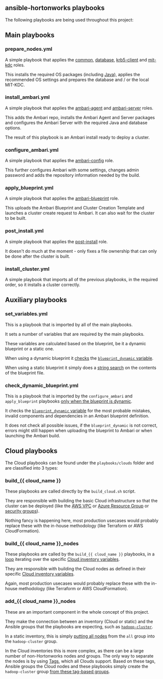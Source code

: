 ansible-hortonworks playbooks
-----------

The following playbooks are being used throughout this project:


## Main playbooks

### prepare_nodes.yml
A simple playbook that applies the [common](roles/common), [database](roles/database), [krb5-client](roles/krb5-client) and [mit-kdc](roles/mit-kdc) roles.

This installs the required OS packages (including [Java](roles/common/tasks/java.yml)), applies the recommended OS settings and prepares the database and / or the local MIT-KDC.

### install_ambari.yml
A simple playbook that applies the [ambari-agent](roles/ambari-agent) and [ambari-server](roles/ambari-server) roles.

This adds the Ambari repo, installs the Ambari Agent and Server packages and configures the Ambari Server with the required Java and database options.

The result of this playbook is an Ambari install ready to deploy a cluster.

### configure_ambari.yml
A simple playbook that applies the [ambari-config](roles/ambari-config) role.

This further configures Ambari with some settings, changes admin password and adds the repository information needed by the build.

### apply_blueprint.yml
A simple playbook that applies the [ambari-blueprint](roles/ambari-blueprint) role.

This uploads the Ambari Blueprint and Cluster Creation Template and launches a cluster create request to Ambari. It can also wait for the cluster to be built.

### post_install.yml
A simple playbook that applies the [post-install](roles/post-install) role.

It doesn't do much at the moment - only fixes a file ownership that can only be done after the cluster is built.

### install_cluster.yml
A simple playbook that imports all of the previous playbooks, in the required order, so it installs a cluster correctly.


## Auxiliary playbooks

### set_variables.yml
This is a playbook that is imported by all of the main playbooks.

It sets a number of variables that are required by the main playbooks.

These variables are calculated based on the blueprint, be it a dynamic blueprint or a static one.

When using a dynamic blueprint it [checks](set_variables.yml#L102) the [`blueprint_dynamic` variable](group_vars/all#L161).

When using a static blueprint it simply does a [string search](set_variables.yml#L250) on the contents of the blueprint file.

### check_dynamic_blueprint.yml
This is a playbook that is imported by the `configure_ambari` and `apply_blueprint` playbooks [only when the blueprint is dynamic](apply_blueprint.yml#L5).

It checks the [`blueprint_dynamic` variable](group_vars/all#L161) for the most probable mistakes, invalid components and dependencies in an Ambari blueprint definition.

It does not check all possible issues, if the `blueprint_dynamic` is not correct, errors might still happen when uploading the blueprint to Ambari or when launching the Ambari build.


## Cloud playbooks

The Cloud playbooks can be found under the `playbooks/clouds` folder and are classified into 3 types:

### build_{{ cloud_name }}
These playbooks are called directly by the `build_cloud.sh` script.

They are responsible with building the basic Cloud infrastructure so that the cluster can be deployed (like the [AWS VPC](clouds/build_aws.yml#L10) or [Azure Resource Group](clouds/build_azure.yml#L10) or [security groups](clouds/build_aws.yml#L48)).

Nothing fancy is happening here, most production usecases would probably replace these with the in-house methodology (like Terraform or AWS CloudFormation).

### build_{{ cloud_name }}_nodes
These playbooks are called by the `build_{{ cloud_name }}` playbooks, in a [loop](clouds/build_aws.yml#L69) iterating over the specific [Cloud inventory variables](../inventory/aws/group_vars/all#L26).

They are responsible with building the Cloud nodes as defined in their specific [Cloud inventory variables](../inventory/aws/group_vars/all#L26).

Again, most production usecases would probably replace these with the in-house methodology (like Terraform or AWS CloudFormation).

### add_{{ cloud_name }}_nodes
These are an important component in the whole concept of this project.

They make the connection between an inventory (Cloud or static) and the Ansible groups that the playbooks are expecting, such as [`hadoop-cluster`](prepare_nodes.yml#L5).

In a static inventory, this is simply [putting all nodes](clouds/add_nodes_static.yml#L10) from the `all` group into the `hadoop-cluster` group.

In the Cloud inventories this is more complex, as there can be a large number of non-Hortonworks nodes and groups. The only way to separate the nodes is by using [Tags](clouds/build_aws_nodes.yml#L57), which all Clouds support. Based on these tags, Ansible groups the Cloud nodes and these playbooks simply create the `hadoop-cluster` group [from these tag-based groups](clouds/add_nodes_aws.yml#L15).

